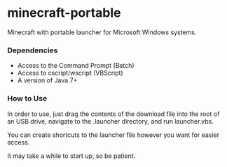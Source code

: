 # minecraft-portable
Minecraft with portable launcher for Microsoft Windows systems.

### Dependencies
  - Access to the Command Prompt (Batch)
  - Access to cscript/wscript (VBScript)
  - A version of Java 7+

### How to Use
In order to use, just drag the contents of the
download file into the root of an USB drive,
navigate to the .launcher directory, and run
launcher.vbs.

You can create shortcuts to the launcher file
however you want for easier access.

It may take a while to start up, so be patient.
